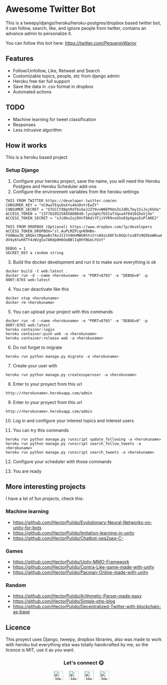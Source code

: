 # Awesome Twitter Bot

This is a tweepy/django/heroku/heroku-postgres/dropbox based twitter bot, it can follow, search, like, and ignore people from twitter, contains an advance admin to personalize it.

You can follow this bot here: https://twitter.com/PequeninWarior

## Features
- Follow/Unfollow, Like, Retweet and Search 
- Customizable topics, people, etc from django admin
- Heroku free tier full support
- Save the data in .csv format in dropbox
- Automated actions

## TODO
- Machine learning for tweet classification
- Responses
- Less intrusive algorithm

## How it works
This is a heroku based project

### Setup Django

1. Configure your heroku project, save the name, you will need the Heroku Postgres and Heroku Scheduler add-ons
2. Configure the environment variables from the heroku settings
```
THIS FROM TWITTER https://developer.twitter.com/en
CONSUMER_KEY = "nC9waTEqsOxkYu4knDntrEwZY"
CONSUMER_SECRET = "GTGCCfXBgtRdT6xGeJJZY9vvW0EPKUnZoJdRLTmy1SiJuj6GUa"
ACCESS_TOKEN = "1377810525845880840-lyv2qHifb5Iaf3qxa4f0d101DoVjXo"
ACCESS_TOKEN_SECRET = "xJi6KuIajRXnT8AdiYFjiVYR9voGSo03pXgasExPlA0E2"

THIS FROM DROPBOX (Optional) https://www.dropbox.com/lp/developers
ACCESS_TOKEN_DROPBOX="sl.AuPLMZPcqnK0HBe-FG0WowJN_bRQectMgmaBsTAxJI1Yn9HnMWU8hYstrnA9zL60F3c0GQvlnzB7n9QXboW0uw0k04-dV4y6twhKTY4zWzgSo7ARdp0H6OoBBlIq0hYBGeLYUxY"

DEBUG = 1
SECRET_KEY a random string 
```

3. Build the docker development and run it to make sure everything is ok

```
docker build -t web:latest .
docker run -d --name <herokuname> -e "PORT=8765" -e "DEBUG=0" -p 8007:8765 web:latest
```
4. You can deactivate like this
```
docker stop <herokuname>
docker rm <herokuname>
```
5. You can upload your project with this commands
```
docker run -d --name <herokuname> -e "PORT=8765" -e "DEBUG=0" -p 8007:8765 web:latest
heroku container:login
heroku container:push web -a <herokuname>
heroku container:release web -a <herokuname>
```
6. Do not forget to migrate
```
heroku run python manage.py migrate -a <herokuname>
```

7. Create your user with
```
heroku run python manage.py createsuperuser -a <herokuname>
```

8. Enter to your proyect from this url
```
http://<herokuname>.herokuapp.com/admin
```

9. Enter to your proyect from this url
```
http://<herokuname>.herokuapp.com/admin
```

10. Log in and configure your interest topics and interest users

11. You can try this commands
```
heroku run python manage.py runscript update_following -a <herokuname>
heroku run python manage.py runscript search_follow_tweets -a <herokuname>
heroku run python manage.py runscript search_tweets -a <herokuname>
```

12. Configure your scheduler with those commands

13. You are ready


## More interesting projects
I have a lot of fun projects, check this:

### Machine learning
- https://github.com/HectorPulido/Evolutionary-Neural-Networks-on-unity-for-bots
- https://github.com/HectorPulido/Imitation-learning-in-unity
- https://github.com/HectorPulido/Chatbot-seq2seq-C-

### Games
- https://github.com/HectorPulido/Unity-MMO-Framework
- https://github.com/HectorPulido/Contra-Like-game-made-with-unity
- https://github.com/HectorPulido/Pacman-Online-made-with-unity

### Random
- https://github.com/HectorPulido/Arithmetic-Parser-made-easy
- https://github.com/HectorPulido/Simple-php-blog
- https://github.com/HectorPulido/Decentralized-Twitter-with-blockchain-as-base


## Licence
This proyect uses Django, tweepy, dropbox libraries, also was made to work with heroku but everything else was totally handcrafted by me, so the licence is MIT, use it as you want.

<div align="center">
<h3 align="center">Let's connect 😋</h3>
</div>
<p align="center">
<a href="https://www.linkedin.com/in/hector-pulido-17547369/" target="blank">
<img align="center" width="30px" alt="Hector's LinkedIn" src="https://www.vectorlogo.zone/logos/linkedin/linkedin-icon.svg"/></a> &nbsp; &nbsp;
<a href="https://twitter.com/Hector_Pulido_" target="blank">
<img align="center" width="30px" alt="Hector's Twitter" src="https://www.vectorlogo.zone/logos/twitter/twitter-official.svg"/></a> &nbsp; &nbsp;
<a href="https://www.twitch.tv/hector_pulido_" target="blank">
<img align="center" width="30px" alt="Hector's Twitch" src="https://www.vectorlogo.zone/logos/twitch/twitch-icon.svg"/></a> &nbsp; &nbsp;
<a href="https://www.youtube.com/channel/UCS_iMeH0P0nsIDPvBaJckOw" target="blank">
<img align="center" width="30px" alt="Hector's Youtube" src="https://www.vectorlogo.zone/logos/youtube/youtube-icon.svg"/></a> &nbsp; &nbsp;
